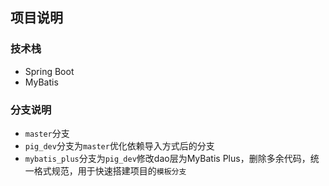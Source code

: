 ## 项目说明
### 技术栈
* Spring Boot
* MyBatis
### 分支说明
* `master`分支
* `pig_dev`分支为`master`优化依赖导入方式后的分支
* `mybatis_plus`分支为`pig_dev`修改dao层为MyBatis Plus，删除多余代码，统一格式规范，用于快速搭建项目的`模板分支`